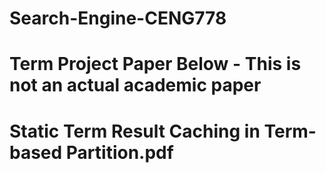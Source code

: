 # Search-Engine-CENG778
# Term Project Paper Below - This is not an actual academic paper
# Static Term Result Caching in Term-based Partition.pdf

